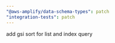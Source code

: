 ```yaml
---
"@aws-amplify/data-schema-types": patch
"integration-tests": patch
---
```


add gsi sort for list and index query
